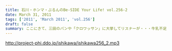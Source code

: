```yaml
---
title: 石川・ホンマ・ぶるんのBe-SIDE Your Life! vol.256-2
date: March 31, 2011
tags: ['2011', 'March 2011', 'vol.256']
draft: false
summary: ここにきて、三田のパンや「クロワッサン」に大挙してリスナーが・・・牛乳不足の中、クリームパン作っているらしいです。NAMAE
---
```


http://project-phi.ddo.jp/ishikawa/ishikawa256_2.mp3
